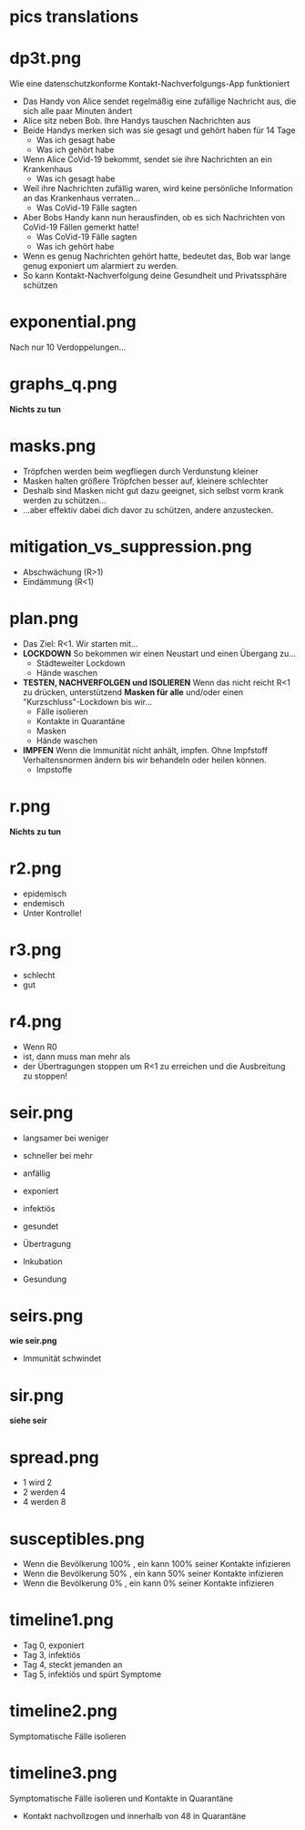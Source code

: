# pics translations

# dp3t.png

Wie eine datenschutzkonforme Kontakt-Nachverfolgungs-App funktioniert

- Das Handy von Alice sendet regelmäßig eine zufällige Nachricht aus, die sich alle paar Minuten ändert
- Alice sitz neben Bob. Ihre Handys tauschen Nachrichten aus
- Beide Handys merken sich was sie gesagt und gehört haben für 14 Tage
  - Was ich gesagt habe
  - Was ich gehört habe
- Wenn Alice CoVid-19 bekommt, sendet sie ihre Nachrichten an ein Krankenhaus
  - Was ich gesagt habe
- Weil ihre Nachrichten zufällig waren, wird keine persönliche Information an das Krankenhaus verraten...
  - Was CoVid-19 Fälle sagten
- Aber Bobs Handy kann nun herausfinden, ob es sich Nachrichten von CoVid-19 Fällen gemerkt hatte!
  - Was CoVid-19 Fälle sagten
  - Was ich gehört habe
- Wenn es genug Nachrichten gehört hatte, bedeutet das, Bob war lange genug exponiert um alarmiert zu werden.
- So kann Kontakt-Nachverfolgung deine Gesundheit und Privatssphäre schützen

# exponential.png

Nach nur 10 Verdoppelungen...

# graphs_q.png

**Nichts zu tun**

# masks.png

- Tröpfchen werden beim wegfliegen durch Verdunstung kleiner
- Masken halten größere Tröpfchen besser auf, kleinere schlechter
- Deshalb sind Masken nicht gut dazu geeignet, sich selbst vorm krank werden zu schützen...
- ...aber effektiv dabei dich davor zu schützen, andere anzustecken.

# mitigation_vs_suppression.png

- Abschwächung (R>1)
- Eindämmung (R<1)

# plan.png

- Das Ziel: R<1. Wir starten mit...
- **LOCKDOWN** So bekommen wir einen Neustart und einen Übergang zu...
  - Städteweiter Lockdown
  - Hände waschen
- **TESTEN, NACHVERFOLGEN und ISOLIEREN** Wenn das nicht reicht R<1 zu drücken, unterstützend **Masken für alle** und/oder einen "Kurzschluss"-Lockdown bis wir...
  - Fälle isolieren
  - Kontakte in Quarantäne
  - Masken
  - Hände waschen
- **IMPFEN** Wenn die Immunität nicht anhält, impfen. Ohne Impfstoff Verhaltensnormen ändern bis wir behandeln oder heilen können.
  - Impstoffe

# r.png

**Nichts zu tun**

# r2.png

- epidemisch
- endemisch
- Unter Kontrolle!

# r3.png

- schlecht
- gut

# r4.png

- Wenn R0
- ist, dann muss man mehr als
- der Übertragungen stoppen um R<1 zu erreichen und die Ausbreitung zu stoppen!

# seir.png

- langsamer bei weniger
- schneller bei mehr

- anfällig
- exponiert
- infektiös
- gesundet

- Übertragung
- Inkubation
- Gesundung

# seirs.png

**wie seir.png**

- Immunität schwindet

# sir.png

**siehe seir**

# spread.png

- 1 wird 2
- 2 werden 4
- 4 werden 8

# susceptibles.png

- Wenn die Bevölkerung 100% <icon />, ein <icon /> kann 100% seiner Kontakte infizieren
- Wenn die Bevölkerung 50% <icon />, ein <icon /> kann 50% seiner Kontakte infizieren
- Wenn die Bevölkerung 0% <icon />, ein <icon /> kann 0% seiner Kontakte infizieren

# timeline1.png

- Tag 0, exponiert
- Tag 3, infektiös
- Tag 4, steckt jemanden an
- Tag 5, infektiös und spürt Symptome

# timeline2.png

Symptomatische Fälle isolieren

# timeline3.png

Symptomatische Fälle isolieren und Kontakte in Quarantäne

- Kontakt nachvollzogen und innerhalb von 48 in Quarantäne
